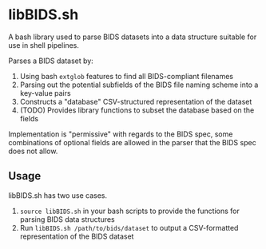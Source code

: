 # libBIDS.sh

A bash library used to parse BIDS datasets into a data structure suitable for use in shell pipelines.

Parses a BIDS dataset by:

1. Using bash `extglob` features to find all BIDS-compliant filenames
2. Parsing out the potential subfields of the BIDS file naming scheme into a key-value pairs
3. Constructs a "database" CSV-structured representation of the dataset
4. (TODO) Provides library functions to subset the database based on the fields

Implementation is "permissive" with regards to the BIDS spec, some combinations of optional fields are allowed in
the parser that the BIDS spec does not allow.

## Usage

libBIDS.sh has two use cases.

1. `source libBIDS.sh` in your bash scripts to provide the functions for parsing BIDS data structures
2. Run `libBIDS.sh /path/to/bids/dataset` to output a CSV-formatted representation of the BIDS dataset
